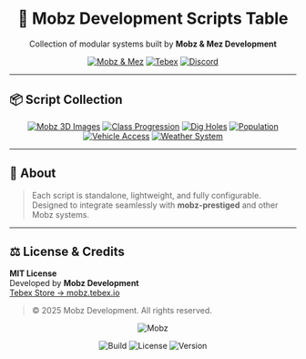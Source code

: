 <div align="center">

# 🚀 Mobz Development Scripts Table  

Collection of modular systems built by **Mobz & Mez Development**  

[![Mobz & Mez](https://img.shields.io/badge/Mobz%20%26%20Mez-Lead%20Team-8A2BE2?style=for-the-badge)](https://github.com/Mobzeyy)
[![Tebex](https://img.shields.io/badge/Tebex-Store-00b894?style=for-the-badge)](https://mobz.tebex.io)
[![Discord](https://img.shields.io/badge/Discord-Join%20Us-5865F2?logo=discord&logoColor=white&style=for-the-badge)](https://discord.gg/YOURINVITE)

</div>

---

## 📦 Script Collection

<div align="center">

[![Mobz 3D Images](https://img.shields.io/badge/Mobz-3D%20Images-8A2BE2?style=for-the-badge)](https://github.com/Mobzeyy/Mobz-Development-Scripts/tree/main/mobz-3dimages/mobz-3dimages)
[![Class Progression](https://img.shields.io/badge/Mobz-Class%20Progression-ff66cc?style=for-the-badge)](https://github.com/Mobzeyy/Mobz-Development-Scripts/tree/main/mobz-classprogression/mobz-classprogression)
[![Dig Holes](https://img.shields.io/badge/Mobz-Dig%20Holes-ff9933?style=for-the-badge)](https://github.com/Mobzeyy/Mobz-Development-Scripts/tree/main/mobz-digholes/mobz-dighole)
[![Population](https://img.shields.io/badge/Mobz-Population-00b894?style=for-the-badge)](https://github.com/Mobzeyy/Mobz-Development-Scripts/tree/main/mobz-population/mobz-population)
[![Vehicle Access](https://img.shields.io/badge/Mobz-Vehicle%20Access-3498db?style=for-the-badge)](https://github.com/Mobzeyy/Mobz-Development-Scripts/tree/main/mobz-vehicleaccess/mobz-vehicleaccess)
[![Weather System](https://img.shields.io/badge/Mobz-Weather-9b59b6?style=for-the-badge)](https://github.com/Mobzeyy/Mobz-Development-Scripts/tree/main/mobz-weather/mobz-weather)

</div>

---

## 🧩 About  
> Each script is standalone, lightweight, and fully configurable.  
> Designed to integrate seamlessly with **mobz-prestiged** and other Mobz systems.

---

## ⚖️ License & Credits  
**MIT License**  
Developed by **Mobz Development**  
[Tebex Store → mobz.tebex.io](https://mobz.tebex.io/)  

> © 2025 Mobz Development. All rights reserved.  

<div align="center">

![Mobz](https://i.postimg.cc/RZrBFgCH/ZOMBIEWAR.png)

![Build](https://img.shields.io/badge/build-passing-brightgreen)
![License](https://img.shields.io/badge/license-MIT-blue)
![Version](https://img.shields.io/badge/version-1.0.0-yellow)

</div>
